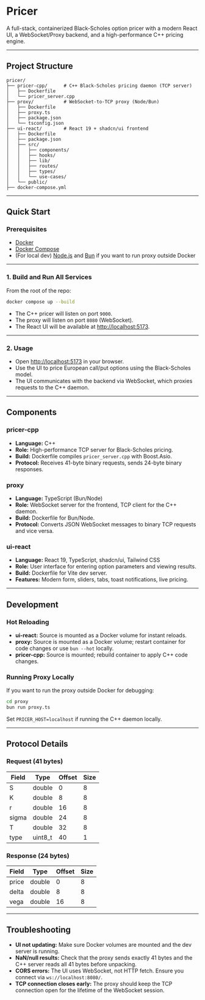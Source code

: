 # Pricer

A full-stack, containerized Black-Scholes option pricer with a modern React UI, a WebSocket/Proxy backend, and a high-performance C++ pricing engine.

---

## Project Structure

```
pricer/
├── pricer-cpp/      # C++ Black-Scholes pricing daemon (TCP server)
│   ├── Dockerfile
│   └── pricer_server.cpp
├── proxy/           # WebSocket-to-TCP proxy (Node/Bun)
│   ├── Dockerfile
│   ├── proxy.ts
│   ├── package.json
│   └── tsconfig.json
├── ui-react/        # React 19 + shadcn/ui frontend
│   ├── Dockerfile
│   ├── package.json
│   ├── src/
│   │   ├── components/
│   │   ├── hooks/
│   │   ├── lib/
│   │   ├── routes/
│   │   ├── types/
│   │   └── use-cases/
│   └── public/
├── docker-compose.yml
```

---

## Quick Start

### Prerequisites

- [Docker](https://www.docker.com/)
- [Docker Compose](https://docs.docker.com/compose/)
- (For local dev) [Node.js](https://nodejs.org/) and [Bun](https://bun.sh/) if you want to run proxy outside Docker

---

### 1. Build and Run All Services

From the root of the repo:

```sh
docker compose up --build
```

- The C++ pricer will listen on port `9000`.
- The proxy will listen on port `8080` (WebSocket).
- The React UI will be available at [http://localhost:5173](http://localhost:5173).

---

### 2. Usage

- Open [http://localhost:5173](http://localhost:5173) in your browser.
- Use the UI to price European call/put options using the Black-Scholes model.
- The UI communicates with the backend via WebSocket, which proxies requests to the C++ daemon.

---

## Components

### pricer-cpp

- **Language:** C++
- **Role:** High-performance TCP server for Black-Scholes pricing.
- **Build:** Dockerfile compiles `pricer_server.cpp` with Boost.Asio.
- **Protocol:** Receives 41-byte binary requests, sends 24-byte binary responses.

### proxy

- **Language:** TypeScript (Bun/Node)
- **Role:** WebSocket server for the frontend, TCP client for the C++ daemon.
- **Build:** Dockerfile for Bun/Node.
- **Protocol:** Converts JSON WebSocket messages to binary TCP requests and vice versa.

### ui-react

- **Language:** React 19, TypeScript, shadcn/ui, Tailwind CSS
- **Role:** User interface for entering option parameters and viewing results.
- **Build:** Dockerfile for Vite dev server.
- **Features:** Modern form, sliders, tabs, toast notifications, live pricing.

---

## Development

### Hot Reloading

- **ui-react:** Source is mounted as a Docker volume for instant reloads.
- **proxy:** Source is mounted as a Docker volume; restart container for code changes or use `bun --hot` locally.
- **pricer-cpp:** Source is mounted; rebuild container to apply C++ code changes.

### Running Proxy Locally

If you want to run the proxy outside Docker for debugging:

```sh
cd proxy
bun run proxy.ts
```
Set `PRICER_HOST=localhost` if running the C++ daemon locally.

---

## Protocol Details

### Request (41 bytes)

| Field   | Type    | Offset | Size |
|---------|---------|--------|------|
| S       | double  | 0      | 8    |
| K       | double  | 8      | 8    |
| r       | double  | 16     | 8    |
| sigma   | double  | 24     | 8    |
| T       | double  | 32     | 8    |
| type    | uint8_t | 40     | 1    |

### Response (24 bytes)

| Field   | Type    | Offset | Size |
|---------|---------|--------|------|
| price   | double  | 0      | 8    |
| delta   | double  | 8      | 8    |
| vega    | double  | 16     | 8    |

---

## Troubleshooting

- **UI not updating:** Make sure Docker volumes are mounted and the dev server is running.
- **NaN/null results:** Check that the proxy sends exactly 41 bytes and the C++ server reads all 41 bytes before unpacking.
- **CORS errors:** The UI uses WebSocket, not HTTP fetch. Ensure you connect via `ws://localhost:8080/`.
- **TCP connection closes early:** The proxy should keep the TCP connection open for the lifetime of the WebSocket session.

